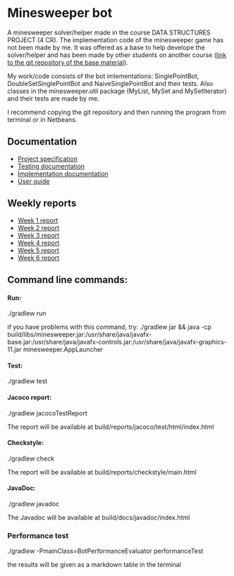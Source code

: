 # Minesweeper bot

A minesweeper solver/helper made in the course DATA STRUCTURES PROJECT (4 CR). The implementation code of the minesweeper game has not been made by me. It was offered as a base to help develope the solver/helper and has been made by other students on another course ([link to the git repository of the base material](https://github.com/TiraLabra/minesweeper.git)). 

My work/code consists of the bot imlementations: SinglePointBot, DoubleSetSinglePointBot and NaiveSinglePointBot and their tests. Also classes in the minesweeper.util package (MyList, MySet and MySetIterator) and their tests are made by me.

I recommend copying the git repository and then running the program from terminal or in Netbeans.

## Documentation

- [Project specification](https://github.com/jullebli/minesweeperBot/blob/master/documentation/project-specification.md)
- [Testing documentation](https://github.com/jullebli/minesweeperBot/blob/master/documentation/testingDocumentation.md)
- [Implementation documentation](https://github.com/jullebli/minesweeperBot/blob/master/documentation/implementationDocumentation.md)
- [User guide](https://github.com/jullebli/minesweeperBot/blob/master/documentation/userGuide.md)

## Weekly reports

- [Week 1 report](https://github.com/jullebli/minesweeperBot/blob/master/documentation/week1report.md)
- [Week 2 report](https://github.com/jullebli/minesweeperBot/blob/master/documentation/week2report.md)
- [Week 3 report](https://github.com/jullebli/minesweeperBot/blob/master/documentation/week3report.md)
- [Week 4 report](https://github.com/jullebli/minesweeperBot/blob/master/documentation/week4report.md)
- [Week 5 report](https://github.com/jullebli/minesweeperBot/blob/master/documentation/week5report.md)
- [Week 6 report](https://github.com/jullebli/minesweeperBot/blob/master/documentation/week6report.md)

## Command line commands:

#### Run: 

./gradlew run

if you have problems with this command, try: ./gradlew jar && java -cp build/libs/minesweeper.jar:/usr/share/java/javafx-base.jar:/usr/share/java/javafx-controls.jar:/usr/share/java/javafx-graphics-11.jar minesweeper.AppLauncher

#### Test:

./gradlew test

#### Jacoco report:

./gradlew jacocoTestReport

The report will be available at build/reports/jacoco/test/html/index.html

#### Checkstyle:

./gradlew check

The report will be available at build/reports/checkstyle/main.html

#### JavaDoc:

./gradlew javadoc

The Javadoc will be available at build/docs/javadoc/index.html

### Performance test

./gradlew -PmainClass=BotPerformanceEvaluator  performanceTest

the results will be given as a markdown table in the terminal
